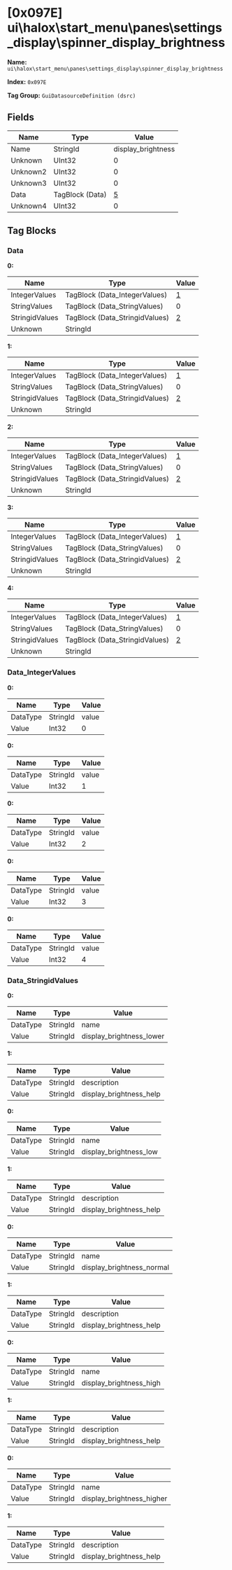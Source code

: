# [0x097E] ui\halox\start_menu\panes\settings_display\spinner_display_brightness

**Name:** ```ui\halox\start_menu\panes\settings_display\spinner_display_brightness```

**Index:** ```0x097E```

**Tag Group:** ```GuiDatasourceDefinition (dsrc)```

## Fields

Name	| Type	| Value
---	|---	|---	|
Name	|StringId	|display_brightness
Unknown	|UInt32	|0
Unknown2	|UInt32	|0
Unknown3	|UInt32	|0
Data	|TagBlock (Data)	|[5](#data)
Unknown4	|UInt32	|0


## Tag Blocks

### Data

**0:**

Name	| Type	| Value
---	|---	|---	|
IntegerValues	|TagBlock (Data_IntegerValues)	|[1](#data_integervalues)
StringValues	|TagBlock (Data_StringValues)	|0
StringidValues	|TagBlock (Data_StringidValues)	|[2](#data_stringidvalues)
Unknown	|StringId	|


**1:**

Name	| Type	| Value
---	|---	|---	|
IntegerValues	|TagBlock (Data_IntegerValues)	|[1](#data_integervalues)
StringValues	|TagBlock (Data_StringValues)	|0
StringidValues	|TagBlock (Data_StringidValues)	|[2](#data_stringidvalues)
Unknown	|StringId	|


**2:**

Name	| Type	| Value
---	|---	|---	|
IntegerValues	|TagBlock (Data_IntegerValues)	|[1](#data_integervalues)
StringValues	|TagBlock (Data_StringValues)	|0
StringidValues	|TagBlock (Data_StringidValues)	|[2](#data_stringidvalues)
Unknown	|StringId	|


**3:**

Name	| Type	| Value
---	|---	|---	|
IntegerValues	|TagBlock (Data_IntegerValues)	|[1](#data_integervalues)
StringValues	|TagBlock (Data_StringValues)	|0
StringidValues	|TagBlock (Data_StringidValues)	|[2](#data_stringidvalues)
Unknown	|StringId	|


**4:**

Name	| Type	| Value
---	|---	|---	|
IntegerValues	|TagBlock (Data_IntegerValues)	|[1](#data_integervalues)
StringValues	|TagBlock (Data_StringValues)	|0
StringidValues	|TagBlock (Data_StringidValues)	|[2](#data_stringidvalues)
Unknown	|StringId	|


### Data_IntegerValues

**0:**

Name	| Type	| Value
---	|---	|---	|
DataType	|StringId	|value
Value	|Int32	|0


**0:**

Name	| Type	| Value
---	|---	|---	|
DataType	|StringId	|value
Value	|Int32	|1


**0:**

Name	| Type	| Value
---	|---	|---	|
DataType	|StringId	|value
Value	|Int32	|2


**0:**

Name	| Type	| Value
---	|---	|---	|
DataType	|StringId	|value
Value	|Int32	|3


**0:**

Name	| Type	| Value
---	|---	|---	|
DataType	|StringId	|value
Value	|Int32	|4


### Data_StringidValues

**0:**

Name	| Type	| Value
---	|---	|---	|
DataType	|StringId	|name
Value	|StringId	|display_brightness_lower


**1:**

Name	| Type	| Value
---	|---	|---	|
DataType	|StringId	|description
Value	|StringId	|display_brightness_help


**0:**

Name	| Type	| Value
---	|---	|---	|
DataType	|StringId	|name
Value	|StringId	|display_brightness_low


**1:**

Name	| Type	| Value
---	|---	|---	|
DataType	|StringId	|description
Value	|StringId	|display_brightness_help


**0:**

Name	| Type	| Value
---	|---	|---	|
DataType	|StringId	|name
Value	|StringId	|display_brightness_normal


**1:**

Name	| Type	| Value
---	|---	|---	|
DataType	|StringId	|description
Value	|StringId	|display_brightness_help


**0:**

Name	| Type	| Value
---	|---	|---	|
DataType	|StringId	|name
Value	|StringId	|display_brightness_high


**1:**

Name	| Type	| Value
---	|---	|---	|
DataType	|StringId	|description
Value	|StringId	|display_brightness_help


**0:**

Name	| Type	| Value
---	|---	|---	|
DataType	|StringId	|name
Value	|StringId	|display_brightness_higher


**1:**

Name	| Type	| Value
---	|---	|---	|
DataType	|StringId	|description
Value	|StringId	|display_brightness_help


